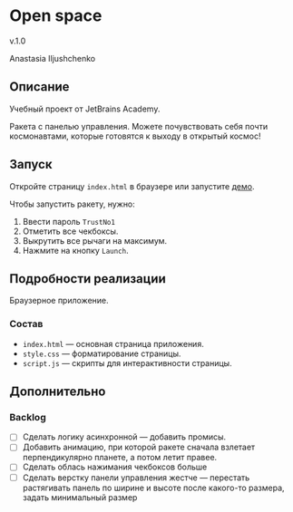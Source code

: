 # Open space
v.1.0

Anastasia Iljushchenko

## Описание

Учебный проект от JetBrains Academy.

Ракета с панелью управления. Можете почувствовать себя почти космонавтами, которые готовятся к выходу в открытый космос!

## Запуск

Откройте страницу `index.html` в браузере или запустите [демо](https://kaprican.github.io/open-space/).

Чтобы запустить ракету, нужно:
1. Ввести пароль `TrustNo1`
2. Отметить все чекбоксы.
3. Выкрутить все рычаги на максимум.
4. Нажмите на кнопку `Launch`.

## Подробности реализации

Браузерное приложение. 

### Состав
- `index.html` — основная страница приложения.
- `style.css` — форматирование страницы.
- `script.js` — скрипты для интерактивности страницы.

## Дополнительно


### Backlog

- [ ] Сделать логику асинхронной — добавить промисы.
- [ ] Добавить анимацию, при которой ракете сначала взлетает перпендикулярно планете, а потом летит правее.
- [ ] Сделать облась нажимания чекбоксов больше
- [ ] Сделать верстку панели управления жестче — перестать растягивать панель по ширине и высоте после какого-то размера, задать минимальный размер